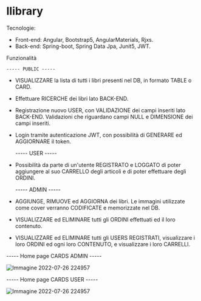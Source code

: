 # Ilibrary

  Tecnologie: 
  - Front-end: Angular, Bootstrap5, AngularMaterials, Rjxs.
  - Back-end: Spring-boot, Spring Data Jpa, Junit5, JWT.
  
  Funzionalità
  
    ----- PUBLIC -----
  - VISUALIZZARE la lista di tutti i libri presenti nel DB, in formato TABLE o CARD.
  - Effettuare RICERCHE dei libri lato BACK-END.
  - Registrazione nuovo USER, con VALIDAZIONE dei campi inseriti lato BACK-END. Validazioni che riguardano campi NULL e DIMENSIONE dei campi inseriti.
  - Login tramite autenticazione JWT, con possibilità di GENERARE ed AGGIORNARE il token.
  
    ----- USER -----
  - Possibilità da parte di un'utente REGISTRATO e LOGGATO di poter aggiungere al suo CARRELLO degli articoli e di poter effettuare degli ORDINI.
  
    ----- ADMIN -----
  - AGGIUNGE, RIMUOVE ed AGGIORNA dei libri. Le immagini utilizzate come cover verranno CODIFICATE e memorizzate nel DB.
  - VISUALIZZARE ed ELIMINARE tutti gli ORDINI effettuati ed il loro contenuto.
  - VISUALIZZARE ed ELIMINARE tutti gli USERS REGISTRATI, visualizzare i loro ORDINI ed ogni loro CONTENUTO, e visualizzare i loro CARRELLI. 
  
  ----- Home page CARDS ADMIN -----
  
  ![Immagine 2022-07-26 224957](https://user-images.githubusercontent.com/98269530/181116641-f2107644-59d7-466d-8079-27ce1f600620.png)
  
  ----- Home page CARDS USER -----
  
  ![Immagine 2022-07-26 224957](https://user-images.githubusercontent.com/98269530/181130578-6c2356ba-380c-4332-a8b9-a48a7e96e816.png)
